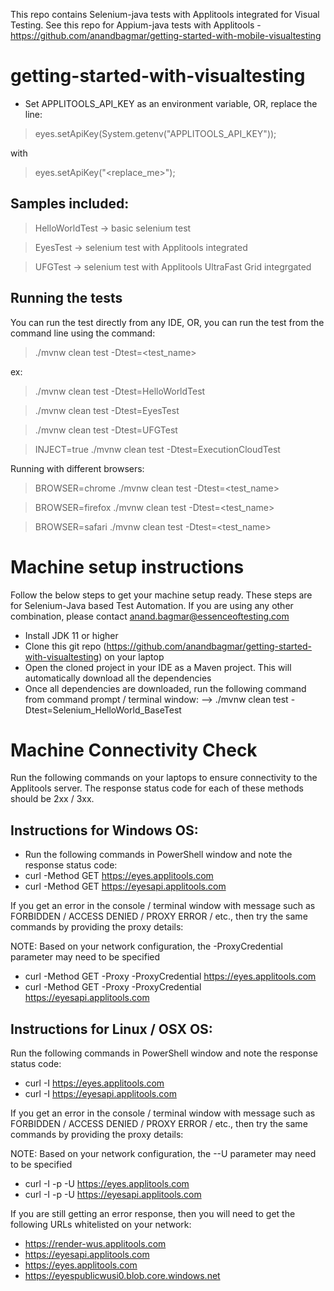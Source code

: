 This repo contains Selenium-java tests with Applitools integrated for Visual Testing.
See this repo for Appium-java tests with Applitools - https://github.com/anandbagmar/getting-started-with-mobile-visualtesting

# getting-started-with-visualtesting

* Set APPLITOOLS_API_KEY as an environment variable, OR, replace the line:
> eyes.setApiKey(System.getenv("APPLITOOLS_API_KEY"));

with 
> eyes.setApiKey("<replace_me>");

## Samples included:

> HelloWorldTest -> basic selenium test
 
> EyesTest -> selenium test with Applitools integrated
 
> UFGTest -> selenium test with Applitools UltraFast Grid integrgated

## Running the tests

You can run the test directly from any IDE, OR, you can run the test from the command line using the command:

> ./mvnw clean test -Dtest=<test_name>

ex: 
> ./mvnw clean test -Dtest=HelloWorldTest

> ./mvnw clean test -Dtest=EyesTest

> ./mvnw clean test -Dtest=UFGTest

> INJECT=true ./mvnw clean test -Dtest=ExecutionCloudTest

Running with different browsers:
> BROWSER=chrome ./mvnw clean test -Dtest=<test_name>

> BROWSER=firefox ./mvnw clean test -Dtest=<test_name>

> BROWSER=safari ./mvnw clean test -Dtest=<test_name>

# Machine setup instructions
Follow the below steps to get your machine setup ready. These steps are for Selenium-Java based Test Automation. If you are using any other combination, please contact anand.bagmar@essenceoftesting.com
- Install JDK 11 or higher
- Clone this git repo (https://github.com/anandbagmar/getting-started-with-visualtesting) on your laptop
- Open the cloned project in your IDE as a Maven project. This will automatically download all the dependencies
- Once all dependencies are downloaded, run the following command from command prompt / terminal window:
  --> ./mvnw clean test -Dtest=Selenium_HelloWorld_BaseTest

# Machine Connectivity Check

Run the following commands on your laptops to ensure connectivity to the Applitools server.
The response status code for each of these methods should be 2xx / 3xx.

## Instructions for Windows OS:

- Run the following commands in PowerShell window and note the response status code:
- curl -Method GET https://eyes.applitools.com
- curl -Method GET https://eyesapi.applitools.com

If you get an error in the console / terminal window with message such as FORBIDDEN / ACCESS DENIED / PROXY ERROR / etc., then try the same commands by providing the proxy details:

NOTE: Based on your network configuration, the -ProxyCredential parameter may need to be specified

- curl -Method GET -Proxy -ProxyCredential https://eyes.applitools.com
- curl -Method GET -Proxy -ProxyCredential https://eyesapi.applitools.com

## Instructions for Linux / OSX OS:
Run the following commands in PowerShell window and note the response status code:

- curl -I https://eyes.applitools.com
- curl -I https://eyesapi.applitools.com

If you get an error in the console / terminal window with message such as FORBIDDEN / ACCESS DENIED / PROXY ERROR / etc., then try the same commands by providing the proxy details:

NOTE: Based on your network configuration, the --U parameter may need to be specified
- curl -I -p -U https://eyes.applitools.com
- curl -I -p -U https://eyesapi.applitools.com

If you are still getting an error response, then you will need to get the following URLs whitelisted on your network:
- https://render-wus.applitools.com
- https://eyesapi.applitools.com
- https://eyes.applitools.com
- https://eyespublicwusi0.blob.core.windows.net 
